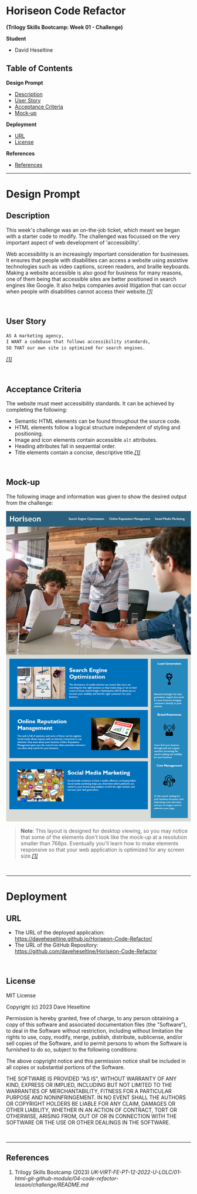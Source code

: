# Horiseon Code Refactor
**(Trilogy Skills Bootcamp: Week 01 - Challenge)**

**Student**
* David Heseltine

## Table of Contents
**Design Prompt**
* [Description](#Description)
* [User Story](#User-Story)
* [Acceptance Criteria](#Acceptance-Criteria)
* [Mock-up](#Mock-up)

**Deployment**
* [URL](#URL)
* [License](#License)

**References**
* [References](#References)

___
# Design Prompt
## Description
This week's challenge was an on-the-job ticket, which meant we began with a starter code to modify. The challenged was focussed on the very important aspect of web development of 'accessibility'.

Web accessibility is an increasingly important consideration for businesses. It ensures that people with disabilities can access a website using assistive technologies such as video captions, screen readers, and braille keyboards. Making a website accessible is also good for business for many reasons, one of them being that accessible sites are better positioned in search engines like Google. It also helps companies avoid litigation that can occur when people with disabilities cannot access their website.<a href="#references">*[1]*</a>

</br>

## User Story 

```md
AS A marketing agency,
I WANT a codebase that follows accessibility standards,
SO THAT our own site is optimized for search engines.
```
<a href="#references">*[1]*</a>

</br>

## Acceptance Criteria
The website must meet accessibility standards. It can be achieved by completing the following:

* Semantic HTML elements can be found throughout the source code.
* HTML elements follow a logical structure independent of styling and positioning.
* Image and icon elements contain accessible `alt` attributes.
* Heading attributes fall in sequential order.
* Title elements contain a concise, descriptive title.<a href="#references">*[1]*</a>

</br>

## Mock-up
The following image and information was given to show the desired output from the challenge:

![The Horiseon webpage includes a navigation bar, a header image, and cards with text and images at the bottom of the page.](assets/img/01-html-css-git-challenge-demo.png)

> **Note**: This layout is designed for desktop viewing, so you may notice that some of the elements don't look like the mock-up at a resolution smaller than 768px. Eventually you'll learn how to make elements responsive so that your web application is optimized for any screen size.<a href="#references">*[1]*</a>

</br>

___
# Deployment
## URL
* The URL of the deployed application: https://daveheseltine.github.io/Horiseon-Code-Refactor/
* The URL of the GitHub Repository: https://github.com/daveheseltine/Horiseon-Code-Refactor

</br>

## License
MIT License

Copyright (c) 2023 Dave Heseltine

Permission is hereby granted, free of charge, to any person obtaining a copy
of this software and associated documentation files (the "Software"), to deal
in the Software without restriction, including without limitation the rights
to use, copy, modify, merge, publish, distribute, sublicense, and/or sell
copies of the Software, and to permit persons to whom the Software is
furnished to do so, subject to the following conditions:

The above copyright notice and this permission notice shall be included in all
copies or substantial portions of the Software.

THE SOFTWARE IS PROVIDED "AS IS", WITHOUT WARRANTY OF ANY KIND, EXPRESS OR
IMPLIED, INCLUDING BUT NOT LIMITED TO THE WARRANTIES OF MERCHANTABILITY,
FITNESS FOR A PARTICULAR PURPOSE AND NONINFRINGEMENT. IN NO EVENT SHALL THE
AUTHORS OR COPYRIGHT HOLDERS BE LIABLE FOR ANY CLAIM, DAMAGES OR OTHER
LIABILITY, WHETHER IN AN ACTION OF CONTRACT, TORT OR OTHERWISE, ARISING FROM,
OUT OF OR IN CONNECTION WITH THE SOFTWARE OR THE USE OR OTHER DEALINGS IN THE
SOFTWARE.

</br>

___
## References
1. Trilogy Skills Bootcamp (2023) *UK-VIRT-FE-PT-12-2022-U-LOLC/01-html-git-github-module/04-code-refactor-lesson/challenge/README.md*
